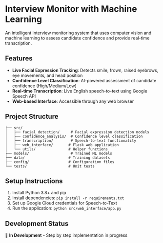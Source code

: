 # Interview Monitor with Machine Learning

An intelligent interview monitoring system that uses computer vision and machine learning to assess candidate confidence and provide real-time transcription.

## Features

- **Live Facial Expression Tracking**: Detects smile, frown, raised eyebrows, eye movements, and head position
- **Confidence Level Classification**: AI-powered assessment of candidate confidence (High/Medium/Low)
- **Real-time Transcription**: Live English speech-to-text using Google Speech API
- **Web-based Interface**: Accessible through any web browser

## Project Structure

```
├── src/
│   ├── facial_detection/     # Facial expression detection models
│   ├── confidence_analysis/  # Confidence level classification
│   ├── transcription/        # Speech-to-text functionality
│   ├── web_interface/       # Flask web application
│   └── utils/               # Helper functions
├── models/                   # Trained ML models
├── data/                    # Training datasets
├── config/                  # Configuration files
└── tests/                   # Unit tests
```

## Setup Instructions

1. Install Python 3.8+ and pip
2. Install dependencies: `pip install -r requirements.txt`
3. Set up Google Cloud credentials for Speech-to-Text
4. Run the application: `python src/web_interface/app.py`

## Development Status

🚧 **In Development** - Step by step implementation in progress